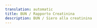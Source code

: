 ```yaml
---
translation: automatic
title: BUN / Rapporto Creatinina
description: BUN / Siero alla creatinina
---
```

